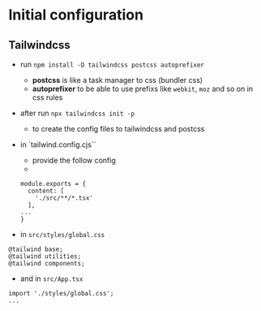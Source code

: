 # Initial configuration
## Tailwindcss
- run `npm install -D tailwindcss postcss autoprefixer`
  - **postcss** is like a task manager to css (bundler css)
  - **autoprefixer** to be able to use prefixs like `webkit`, `moz` and so on in css rules
- after run `npx tailwindcss init -p`
  - to create the config files to tailwindcss and postcss
- in `tailwind.config.cjs``
  - provide the follow config
  - 
  ```
  module.exports = {
    content: [
      './src/**/*.tsx'
    ],
  ...
  }
  ```
  
- in `src/styles/global.css`
```
@tailwind base;
@tailwind utilities;
@tailwind components;

```

- and in `src/App.tsx`
```
import './styles/global.css';
...

```


  
